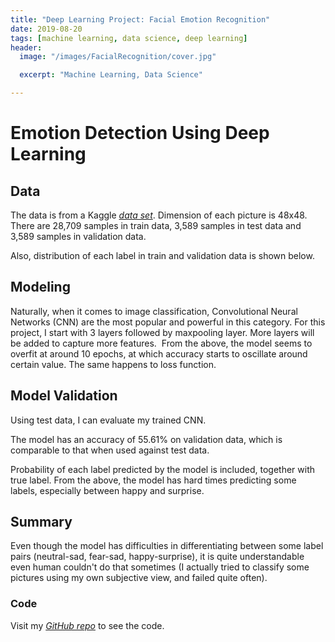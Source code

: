 ```yaml
---
title: "Deep Learning Project: Facial Emotion Recognition"
date: 2019-08-20
tags: [machine learning, data science, deep learning]
header:
  image: "/images/FacialRecognition/cover.jpg"

  excerpt: "Machine Learning, Data Science"

---
```


# Emotion Detection Using Deep Learning


## Data
The data is from a Kaggle [*data set*](https://www.kaggle.com/c/house-prices-advanced-regression-techniques/overview). Dimension of each picture is 48x48. There are 28,709 samples in train data, 3,589 samples in test data and 3,589 samples in validation data.
<img src="{{ site.url }}{{ site.baseurl }}/images/FacialRecognition/overview.png" alt="">

Also, distribution of each label in train and validation data is shown below.
<img src="{{ site.url }}{{ site.baseurl }}/images/FacialRecognition/distribution.png" alt="">


## Modeling
Naturally, when it comes to image classification, Convolutional Neural Networks (CNN) are the most popular and powerful in this category. For this project, I start with 3 layers followed by maxpooling layer. More layers will be added to capture more features.
<img src="{{ site.url }}{{ site.baseurl }}/images/FacialRecognition/modeling.png" alt="">
From the above, the model seems to overfit at around 10 epochs, at which accuracy starts to oscillate around certain value. The same happens to loss function.

## Model Validation
Using test data, I can evaluate my trained CNN.
<img src="{{ site.url }}{{ site.baseurl }}/images/FacialRecognition/validation.png" alt="">

The model has an accuracy of 55.61% on validation data, which is comparable to that when used against test data.
<img src="{{ site.url }}{{ site.baseurl }}/images/FacialRecognition/validation2.png" alt="">

Probability of each label predicted by the model is included, together with true label. From the above, the model has hard times predicting some labels, especially between happy and surprise.

## Summary
Even though the model has difficulties in differentiating between some label pairs (neutral-sad, fear-sad, happy-surprise), it is quite understandable even human couldn't do that sometimes (I actually tried to classify some pictures using my own subjective view, and failed quite often).

### Code
Visit my [*GitHub repo*](https://github.com/shoang5011/FacialRecognition-Kaggle) to see the code.
